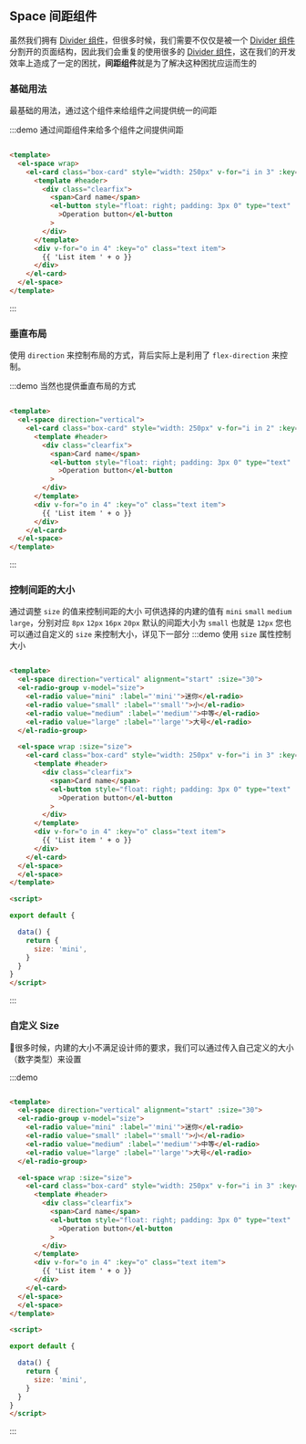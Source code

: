 ## Space 间距组件
虽然我们拥有 [Divider 组件](#/zh-CN/component/divider)，但很多时候，我们需要不仅仅是被一个 [Divider 组件](#/zh-CN/component/divider) 分割开的页面结构，因此我们会重复的使用很多的 [Divider 组件](#/zh-CN/component/divider)，这在我们的开发效率上造成了一定的困扰，**间距组件**就是为了解决这种困扰应运而生的

### 基础用法
最基础的用法，通过这个组件来给组件之间提供统一的间距

:::demo 通过间距组件来给多个组件之间提供间距

```html

<template>
  <el-space wrap>
    <el-card class="box-card" style="width: 250px" v-for="i in 3" :key="i">
      <template #header>
        <div class="clearfix">
          <span>Card name</span>
          <el-button style="float: right; padding: 3px 0" type="text"
            >Operation button</el-button
          >
        </div>
      </template>
      <div v-for="o in 4" :key="o" class="text item">
        {{ 'List item ' + o }}
      </div>
    </el-card>
  </el-space>
</template>
```
:::

### 垂直布局
使用 `direction` 来控制布局的方式，背后实际上是利用了 `flex-direction` 来控制。

:::demo 当然也提供垂直布局的方式

```html

<template>
  <el-space direction="vertical">
    <el-card class="box-card" style="width: 250px" v-for="i in 2" :key="i">
      <template #header>
        <div class="clearfix">
          <span>Card name</span>
          <el-button style="float: right; padding: 3px 0" type="text"
            >Operation button</el-button
          >
        </div>
      </template>
      <div v-for="o in 4" :key="o" class="text item">
        {{ 'List item ' + o }}
      </div>
    </el-card>
  </el-space>
</template>
```

:::

### 控制间距的大小
通过调整 `size` 的值来控制间距的大小
可供选择的内建的值有 `mini` `small` `medium` `large`，分别对应 `8px` `12px` `16px` `20px`
默认的间距大小为 `small` 也就是 `12px`
您也可以通过自定义的 `size` 来控制大小，详见下一部分
:::demo 使用 `size` 属性控制大小

```html

<template>
  <el-space direction="vertical" alignment="start" :size="30">
  <el-radio-group v-model="size">
    <el-radio value="mini" :label="'mini'">迷你</el-radio>
    <el-radio value="small" :label="'small'">小</el-radio>
    <el-radio value="medium" :label="'medium'">中等</el-radio>
    <el-radio value="large" :label="'large'">大号</el-radio>
  </el-radio-group>

  <el-space wrap :size="size">
    <el-card class="box-card" style="width: 250px" v-for="i in 3" :key="i">
      <template #header>
        <div class="clearfix">
          <span>Card name</span>
          <el-button style="float: right; padding: 3px 0" type="text"
            >Operation button</el-button
          >
        </div>
      </template>
      <div v-for="o in 4" :key="o" class="text item">
        {{ 'List item ' + o }}
      </div>
    </el-card>
  </el-space>
  </el-space>
</template>

<script>

export default {

  data() {
    return {
      size: 'mini',
    }
  }
}
</script>
```
:::

### 自定义 Size
很多时候，内建的大小不满足设计师的要求，我们可以通过传入自己定义的大小（数字类型）来设置

:::demo
```html

<template>
  <el-space direction="vertical" alignment="start" :size="30">
  <el-radio-group v-model="size">
    <el-radio value="mini" :label="'mini'">迷你</el-radio>
    <el-radio value="small" :label="'small'">小</el-radio>
    <el-radio value="medium" :label="'medium'">中等</el-radio>
    <el-radio value="large" :label="'large'">大号</el-radio>
  </el-radio-group>

  <el-space wrap :size="size">
    <el-card class="box-card" style="width: 250px" v-for="i in 3" :key="i">
      <template #header>
        <div class="clearfix">
          <span>Card name</span>
          <el-button style="float: right; padding: 3px 0" type="text"
            >Operation button</el-button
          >
        </div>
      </template>
      <div v-for="o in 4" :key="o" class="text item">
        {{ 'List item ' + o }}
      </div>
    </el-card>
  </el-space>
  </el-space>
</template>

<script>

export default {

  data() {
    return {
      size: 'mini',
    }
  }
}
</script>
```
:::

<!-- <template>
  <el-space :size="size" wrap :spacer="spacer">
    <div v-for="i in 20" :key="i">
      <el-card class="box-card" style="width: 480px;">
        <template #header>
          <div class="clearfix">
            <span>Card name</span>
            <el-button style="float: right; padding: 3px 0" type="text"
              >Operation button</el-button
            >
          </div>
        </template>
        <div v-for="o in 4" :key="o" class="text item">
          {{ 'List item ' + o }}
        </div>
      </el-card>
    </div>
    <div class="1" v-if="value">111</div>
  </el-space>
  <el-button @click="size ++"> click </el-button>
</template>

<script>
import ElDivider from '@element-plus/divider'
import { h } from 'vue'
export default {
  data() {
    return {
      value: false,
      spacer: h(ElDivider),
      size: 10,
    }
  },
}
</script> -->

